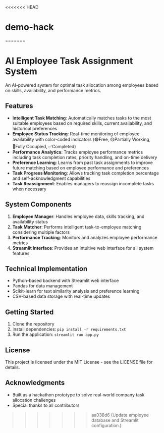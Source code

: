 <<<<<<< HEAD
# demo-hack
=======
# AI Employee Task Assignment System

An AI-powered system for optimal task allocation among employees based on skills, availability, and performance metrics.

## Features

- **Intelligent Task Matching**: Automatically matches tasks to the most suitable employees based on required skills, current availability, and historical preferences
- **Employee Status Tracking**: Real-time monitoring of employee availability with color-coded indicators (🟢Free, 🟡Partially Working, 🔴Fully Occupied, ✅Completed)
- **Performance Analytics**: Tracks employee performance metrics including task completion rates, priority handling, and on-time delivery
- **Preference Learning**: Learns from past task assignments to improve future matching based on employee performance and preferences
- **Task Progress Monitoring**: Allows tracking task completion percentage and self-acknowledgment capabilities
- **Task Reassignment**: Enables managers to reassign incomplete tasks when necessary

## System Components

1. **Employee Manager**: Handles employee data, skills tracking, and availability status
2. **Task Matcher**: Performs intelligent task-to-employee matching considering multiple factors
3. **Performance Tracking**: Monitors and analyzes employee performance metrics
4. **Streamlit Interface**: Provides an intuitive web interface for all system features

## Technical Implementation

- Python-based backend with Streamlit web interface
- Pandas for data management
- Scikit-learn for text similarity analysis and preference learning
- CSV-based data storage with real-time updates

## Getting Started

1. Clone the repository
2. Install dependencies: `pip install -r requirements.txt`
3. Run the application: `streamlit run app.py`

## License

This project is licensed under the MIT License - see the LICENSE file for details.

## Acknowledgments

- Built as a hackathon prototype to solve real-world company task allocation challenges
- Special thanks to all contributors
>>>>>>> aa038d6 (Update employee database and Streamlit configuration.)
